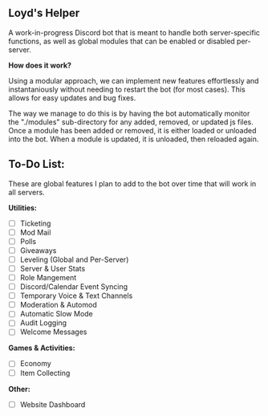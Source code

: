 ## Loyd's Helper

A work-in-progress Discord bot that is meant to handle both server-specific functions, as well as global modules that can be enabled or disabled per-server.

**How does it work?**

Using a modular approach, we can implement new features effortlessly and instantaniously without needing to restart the bot (for most cases). This allows for easy updates and bug fixes.

The way we manage to do this is by having the bot automatically monitor the "./modules" sub-directory for any added, removed, or updated js files. Once a module has been added or removed, it is either loaded or unloaded into the bot. When a module is updated, it is unloaded, then reloaded again.

## To-Do List:

These are global features I plan to add to the bot over time that will work in all servers.

**Utilities:**
- [ ] Ticketing
- [ ] Mod Mail
- [ ] Polls
- [ ] Giveaways
- [ ] Leveling (Global and Per-Server)
- [ ] Server & User Stats
- [ ] Role Mangement
- [ ] Discord/Calendar Event Syncing
- [ ] Temporary Voice & Text Channels
- [ ] Moderation & Automod
- [ ] Automatic Slow Mode
- [ ] Audit Logging
- [ ] Welcome Messages

**Games & Activities:**
- [ ] Economy
- [ ] Item Collecting

**Other:**
- [ ] Website Dashboard